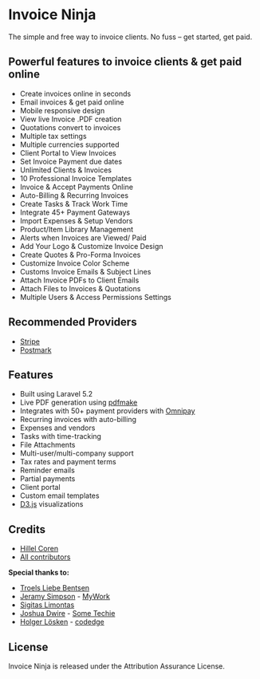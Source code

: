 # Invoice Ninja

The simple and free way to invoice clients. No fuss – get started, get paid.

## Powerful features to invoice clients & get paid online

* Create invoices online in seconds
* Email invoices & get paid online
* Mobile responsive design
* View live Invoice .PDF creation
* Quotations convert to invoices
* Multiple tax settings
* Multiple currencies supported
* Client Portal to View Invoices
* Set Invoice Payment due dates
* Unlimited Clients & Invoices
* 10 Professional Invoice Templates
* Invoice & Accept Payments Online
* Auto-Billing & Recurring Invoices
* Create Tasks & Track Work Time
* Integrate 45+ Payment Gateways
* Import Expenses & Setup Vendors
* Product/Item Library Management
* Alerts when Invoices are Viewed/ Paid
* Add Your Logo & Customize Invoice Design
* Create Quotes & Pro-Forma Invoices
* Customize Invoice Color Scheme
* Customs Invoice Emails & Subject Lines
* Attach Invoice PDFs to Client Emails
* Attach Files to Invoices & Quotations
* Multiple Users & Access Permissions Settings

## Recommended Providers
* [Stripe](https://stripe.com/)
* [Postmark](https://postmarkapp.com/)

## Features
* Built using Laravel 5.2
* Live PDF generation using [pdfmake](http://pdfmake.org/)
* Integrates with 50+ payment providers with [Omnipay](https://github.com/thephpleague/omnipay)
* Recurring invoices with auto-billing
* Expenses and vendors
* Tasks with time-tracking
* File Attachments
* Multi-user/multi-company support
* Tax rates and payment terms
* Reminder emails
* Partial payments
* Client portal
* Custom email templates
* [D3.js](http://d3js.org/) visualizations

## Credits
* [Hillel Coren](https://github.com/hillelcoren)
* [All contributors](https://github.com/invoiceninja/invoiceninja/graphs/contributors)

**Special thanks to:**
* [Troels Liebe Bentsen](https://github.com/tlbdk)
* [Jeramy Simpson](https://github.com/JeramyMywork) - [MyWork](https://www.mywork.com.au)
* [Sigitas Limontas](https://lt.linkedin.com/in/sigitaslimontas)
* [Joshua Dwire](https://github.com/joshuadwire) - [Some Techie](https://www.sometechie.com)
* [Holger Lösken](https://github.com/codedge) - [codedge](http://codedge.de/)

## License
Invoice Ninja is released under the Attribution Assurance License.  
